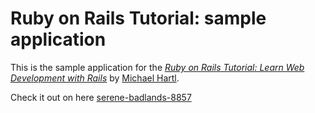 # Ruby on Rails Tutorial: sample application

This is the sample application for the [*Ruby on Rails Tutorial: Learn Web Development with Rails*](http://www.railstutorial.org/) by [Michael Hartl](http://www.michaelhartl.com/).

Check it out on here [serene-badlands-8857](https://serene-badlands-8857.herokuapp.com/)
